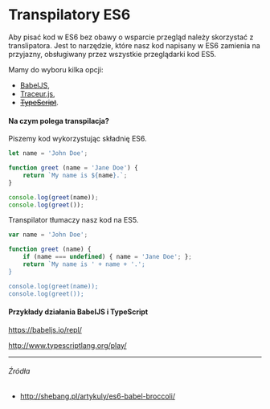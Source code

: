# Transpilatory ES6

Aby pisać kod w ES6 bez obawy o wsparcie przegląd należy skorzystać z translipatora. Jest to narzędzie, które nasz kod napisany w ES6 zamienia na przyjazny, obsługiwany przez wszystkie przeglądarki kod ES5.

Mamy do wyboru kilka opcji:
* [BabelJS](https://babeljs.io),
* [Traceur.js](https://github.com/google/traceur-compiler),
* [~~TypeScript~~](http://www.typescriptlang.org).

#### Na czym polega transpilacja?

Piszemy kod wykorzystując składnię ES6.

```js
let name = 'John Doe';

function greet (name = 'Jane Doe') {
    return `My name is ${name}.`;
}

console.log(greet(name));
console.log(greet());
```

Transpilator tłumaczy nasz kod na ES5.

```js
var name = 'John Doe';

function greet (name) {
    if (name === undefined) { name = 'Jane Doe'; };
    return `My name is ' + name + '.';
}

console.log(greet(name));
console.log(greet());
```

#### Przykłady działania BabelJS i TypeScript

https://babeljs.io/repl/

http://www.typescriptlang.org/play/

---

###### Źródła

* http://shebang.pl/artykuly/es6-babel-broccoli/
